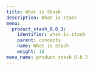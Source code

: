 ```yaml
---
title: What is Stash
description: What is Stash
menu:
  product_stash_0.8.3:
    identifier: what-is-stash
    parent: concepts
    name: What is Stash
    weight: 10
menu_name: product_stash_0.8.3
---
```

